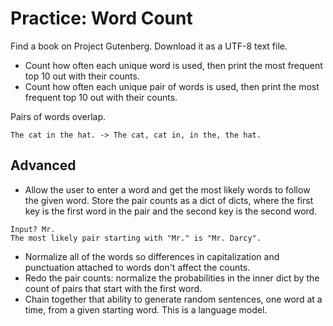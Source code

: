 # Practice: Word Count
Find a book on Project Gutenberg.
Download it as a UTF-8 text file.

* Count how often each unique word is used, then print the most frequent top 10 out with their counts.
* Count how often each unique pair of words is used, then print the most frequent top 10 out with their counts.

Pairs of words overlap.
```
The cat in the hat. -> The cat, cat in, in the, the hat.
```

## Advanced
* Allow the user to enter a word and get the most likely words to follow the given word.
Store the pair counts as a dict of dicts, where the first key is the first word in the pair and the second key is the second word.
```
Input? Mr.
The most likely pair starting with "Mr." is "Mr. Darcy".
```
* Normalize all of the words so differences in capitalization and punctuation attached to words don't affect the counts.
* Redo the pair counts: normalize the probabilities in the inner dict by the count of pairs that start with the first word.
* Chain together that ability to generate random sentences, one word at a time, from a given starting word.
This is a language model.
